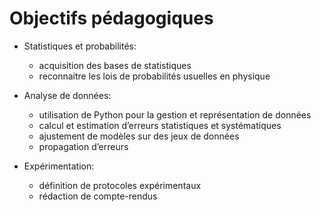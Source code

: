 # Objectifs pédagogiques

- Statistiques et probabilités:
  - acquisition des bases de statistiques
  - reconnaitre les lois de probabilités usuelles en physique

- Analyse de données:
  - utilisation de Python pour la gestion et représentation de données
  - calcul et estimation d’erreurs statistiques et systématiques
  - ajustement de modèles sur des jeux de données
  - propagation d’erreurs

- Expérimentation:
  - définition de protocoles expérimentaux
  - rédaction de compte-rendus